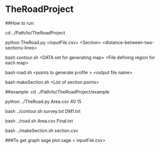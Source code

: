# TheRoadProject

##How to run: 

cd ../Path/to/TheRoadProject

python TheRoad.py \<inputFile.csv> \<Section> \<distance-between-two-sections-lines>

bash contour.sh \<DATA set for generating map> \<File defining region for each map>

bash road.sh \<points to generate profile > \<output file name>

bash makeSection.sh \<List of section points>

##example:
   cd ../Path/to/TheRoadProject/example
   
   python ../TheRoad.py Area.csv 40 15
   
   bash ../contour.sh survey.txt DM1.txt
   
   bash ../road.sh Area.csv Final.txt
   
   bash ../makeSection.sh section.csv
    
###To get graph
sage plot.sage \< inputFile.csv>



